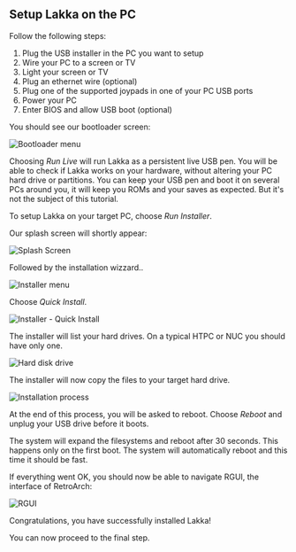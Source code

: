 ## Setup Lakka on the PC

Follow the following steps:

1.  Plug the USB installer in the PC you want to setup
2.  Wire your PC to a screen or TV
3.  Light your screen or TV
4.  Plug an ethernet wire (optional)
5.  Plug one of the supported joypads in one of your PC USB ports
6.  Power your PC
7.  Enter BIOS and allow USB boot (optional)

You should see our bootloader screen:

![Bootloader menu](/images/syslinux.png)

Choosing *Run Live* will run Lakka as a persistent live USB pen. You will be able to check if Lakka works on your hardware, without altering your PC hard drive or partitions. You can keep your USB pen and boot it on several PCs around you, it will keep you ROMs and your saves as expected. But it's not the subject of this tutorial.

To setup Lakka on your target PC, choose *Run Installer*.

Our splash screen will shortly appear:

![Splash Screen](/images/splash.png)

Followed by the installation wizzard..

![Installer menu](/images/installer1.png)

Choose *Quick Install*.

![Installer - Quick Install](/images/installer2.png)

The installer will list your hard drives. On a typical HTPC or NUC you should have only one.

![Hard disk drive](/images/installer3.png)

The installer will now copy the files to your target hard drive.

![Installation process](/images/installer4.png)

At the end of this process, you will be asked to reboot. Choose *Reboot* and unplug your USB drive before it boots.

The system will expand the filesystems and reboot after 30 seconds. This happens only on the first boot. The system will automatically reboot and this time it should be fast.

If everything went OK, you should now be able to navigate RGUI, the interface of RetroArch:

![RGUI](/images/rgui.png)

Congratulations, you have successfully installed Lakka!

You can now proceed to the final step.
